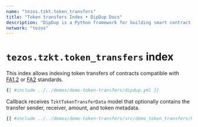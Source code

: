 ```yaml
---
name: "tezos.tzkt.token_transfers"
title: "Token transfers Index • DipDup Docs"
description: "DipDup is a Python framework for building smart contract indexers. It helps developers focus on business logic instead of writing a boilerplate to store and serve data."
network: "tezos"
---
```


# `tezos.tzkt.token_transfers` index

This index allows indexing token transfers of contracts compatible with [FA1.2](https://gitlab.com/tzip/tzip/-/blob/master/proposals/tzip-7/README.md) or [FA2](https://gitlab.com/tzip/tzip/-/blob/master/proposals/tzip-12/tzip-12.md) standards.

```yaml [dipdup.yml]
{{ #include ../../demos/demo-token-transfers/dipdup.yml }}
```

Callback receives `TzktTokenTransferData` model that optionally contains the transfer sender, receiver, amount, and token metadata.

```python [on_token_transfer.py]
{{ #include ../../demos/demo-token-transfers/src/demo_token_transfers/handlers/on_token_transfer.py }}
```
